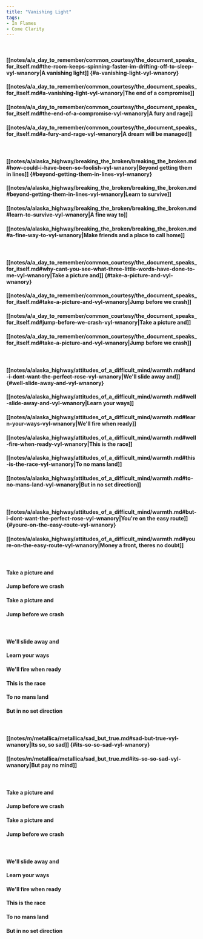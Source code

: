 ```yaml
---
title: "Vanishing Light"
tags:
- In Flames
- Come Clarity
---
```

&nbsp;
#### [[notes/a/a_day_to_remember/common_courtesy/the_document_speaks_for_itself.md#the-room-keeps-spinning-faster-im-drifting-off-to-sleep-vyl-wnanory|A vanishing light]] {#a-vanishing-light-vyl-wnanory}
#### [[notes/a/a_day_to_remember/common_courtesy/the_document_speaks_for_itself.md#a-vanishing-light-vyl-wnanory|The end of a compromise]]
#### [[notes/a/a_day_to_remember/common_courtesy/the_document_speaks_for_itself.md#the-end-of-a-compromise-vyl-wnanory|A fury and rage]]
#### [[notes/a/a_day_to_remember/common_courtesy/the_document_speaks_for_itself.md#a-fury-and-rage-vyl-wnanory|A dream will be managed]]
&nbsp;
#### [[notes/a/alaska_highway/breaking_the_broken/breaking_the_broken.md#how-could-i-have-been-so-foolish-vyl-wnanory|Beyond getting them in lines]] {#beyond-getting-them-in-lines-vyl-wnanory}
#### [[notes/a/alaska_highway/breaking_the_broken/breaking_the_broken.md#beyond-getting-them-in-lines-vyl-wnanory|Learn to survive]]
#### [[notes/a/alaska_highway/breaking_the_broken/breaking_the_broken.md#learn-to-survive-vyl-wnanory|A fine way to]]
#### [[notes/a/alaska_highway/breaking_the_broken/breaking_the_broken.md#a-fine-way-to-vyl-wnanory|Make friends and a place to call home]]
&nbsp;
#### [[notes/a/a_day_to_remember/common_courtesy/the_document_speaks_for_itself.md#why-cant-you-see-what-three-little-words-have-done-to-me-vyl-wnanory|Take a picture and]] {#take-a-picture-and-vyl-wnanory}
#### [[notes/a/a_day_to_remember/common_courtesy/the_document_speaks_for_itself.md#take-a-picture-and-vyl-wnanory|Jump before we crash]]
#### [[notes/a/a_day_to_remember/common_courtesy/the_document_speaks_for_itself.md#jump-before-we-crash-vyl-wnanory|Take a picture and]]
#### [[notes/a/a_day_to_remember/common_courtesy/the_document_speaks_for_itself.md#take-a-picture-and-vyl-wnanory|Jump before we crash]]
&nbsp;
#### [[notes/a/alaska_highway/attitudes_of_a_difficult_mind/warmth.md#and-i-dont-want-the-perfect-rose-vyl-wnanory|We'll slide away and]] {#well-slide-away-and-vyl-wnanory}
#### [[notes/a/alaska_highway/attitudes_of_a_difficult_mind/warmth.md#well-slide-away-and-vyl-wnanory|Learn your ways]]
#### [[notes/a/alaska_highway/attitudes_of_a_difficult_mind/warmth.md#learn-your-ways-vyl-wnanory|We'll fire when ready]]
#### [[notes/a/alaska_highway/attitudes_of_a_difficult_mind/warmth.md#well-fire-when-ready-vyl-wnanory|This is the race]]
#### [[notes/a/alaska_highway/attitudes_of_a_difficult_mind/warmth.md#this-is-the-race-vyl-wnanory|To no mans land]]
#### [[notes/a/alaska_highway/attitudes_of_a_difficult_mind/warmth.md#to-no-mans-land-vyl-wnanory|But in no set direction]]
&nbsp;
#### [[notes/a/alaska_highway/attitudes_of_a_difficult_mind/warmth.md#but-i-dont-want-the-perfect-rose-vyl-wnanory|You're on the easy route]] {#youre-on-the-easy-route-vyl-wnanory}
#### [[notes/a/alaska_highway/attitudes_of_a_difficult_mind/warmth.md#youre-on-the-easy-route-vyl-wnanory|Money a front, theres no doubt]]
&nbsp;
#### Take a picture and
#### Jump before we crash
#### Take a picture and
#### Jump before we crash
&nbsp;
#### We'll slide away and
#### Learn your ways
#### We'll fire when ready
#### This is the race
#### To no mans land
#### But in no set direction
&nbsp;
#### [[notes/m/metallica/metallica/sad_but_true.md#sad-but-true-vyl-wnanory|Its so, so sad]] {#its-so-so-sad-vyl-wnanory}
#### [[notes/m/metallica/metallica/sad_but_true.md#its-so-so-sad-vyl-wnanory|But pay no mind]]
&nbsp;
#### Take a picture and
#### Jump before we crash
#### Take a picture and
#### Jump before we crash
&nbsp;
#### We'll slide away and
#### Learn your ways
#### We'll fire when ready
#### This is the race
#### To no mans land
#### But in no set direction
